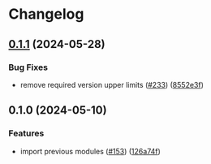 # Changelog

## [0.1.1](https://github.com/kloia/platform-modules/compare/aws-kms-v0.1.0...aws-kms-v0.1.1) (2024-05-28)


### Bug Fixes

* remove required version upper limits ([#233](https://github.com/kloia/platform-modules/issues/233)) ([8552e3f](https://github.com/kloia/platform-modules/commit/8552e3fc7e25feb022436a0705d43073edaada89))

## 0.1.0 (2024-05-10)


### Features

* import previous modules ([#153](https://github.com/kloia/platform-modules/issues/153)) ([126a74f](https://github.com/kloia/platform-modules/commit/126a74f8430ca971e61740f72de776dee210bb55))
